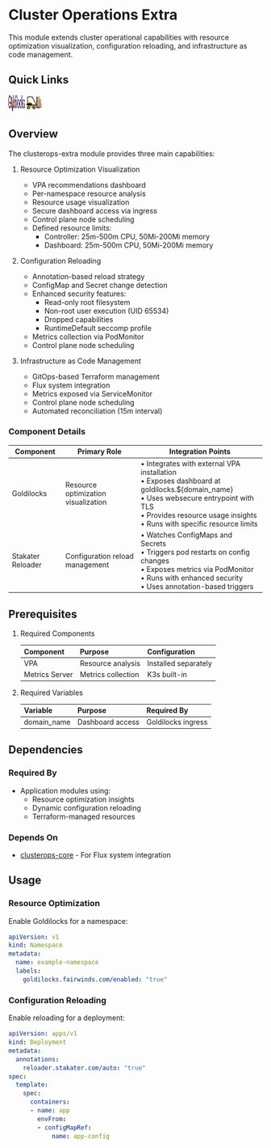 # Cluster Operations Extra

This module extends cluster operational capabilities with resource optimization visualization, configuration reloading, and infrastructure as code management.

## Quick Links

<a href="https://github.com/FairwindsOps/goldilocks" target="_blank"><img src="../../../.static/images/logos/goldilocks.svg" width="32" height="32" alt="Goldilocks"></a> <a href="https://github.com/stakater/Reloader" target="_blank"><img src="../../../.static/images/logos/reloader.png" width="32" height="32" alt="Reloader"></a>

## Overview

The clusterops-extra module provides three main capabilities:

1. Resource Optimization Visualization
   - VPA recommendations dashboard
   - Per-namespace resource analysis
   - Resource usage visualization
   - Secure dashboard access via ingress
   - Control plane node scheduling
   - Defined resource limits:
     - Controller: 25m-500m CPU, 50Mi-200Mi memory
     - Dashboard: 25m-500m CPU, 50Mi-200Mi memory

2. Configuration Reloading
   - Annotation-based reload strategy
   - ConfigMap and Secret change detection
   - Enhanced security features:
     - Read-only root filesystem
     - Non-root user execution (UID 65534)
     - Dropped capabilities
     - RuntimeDefault seccomp profile
   - Metrics collection via PodMonitor
   - Control plane node scheduling

3. Infrastructure as Code Management
   - GitOps-based Terraform management
   - Flux system integration
   - Metrics exposed via ServiceMonitor
   - Control plane node scheduling
   - Automated reconciliation (15m interval)

### Component Details

| Component | Primary Role | Integration Points |
|-----------|-------------|-------------------|
| Goldilocks | Resource optimization visualization | • Integrates with external VPA installation<br>• Exposes dashboard at goldilocks.${domain_name}<br>• Uses websecure entrypoint with TLS<br>• Provides resource usage insights<br>• Runs with specific resource limits |
| Stakater Reloader | Configuration reload management | • Watches ConfigMaps and Secrets<br>• Triggers pod restarts on config changes<br>• Exposes metrics via PodMonitor<br>• Runs with enhanced security<br>• Uses annotation-based triggers |

## Prerequisites

1. Required Components

   | Component | Purpose | Configuration |
   |-----------|---------|---------------|
   | VPA | Resource analysis | Installed separately |
   | Metrics Server | Metrics collection | K3s built-in |

2. Required Variables

   | Variable | Purpose | Required By |
   |----------|---------|-------------|
   | domain_name | Dashboard access | Goldilocks ingress |

## Dependencies

### Required By

- Application modules using:
  - Resource optimization insights
  - Dynamic configuration reloading
  - Terraform-managed resources

### Depends On

- [clusterops-core](../clusterops-core) - For Flux system integration

## Usage

### Resource Optimization

Enable Goldilocks for a namespace:

```yaml
apiVersion: v1
kind: Namespace
metadata:
  name: example-namespace
  labels:
    goldilocks.fairwinds.com/enabled: "true"
```

### Configuration Reloading

Enable reloading for a deployment:

```yaml
apiVersion: apps/v1
kind: Deployment
metadata:
  annotations:
    reloader.stakater.com/auto: "true"
spec:
  template:
    spec:
      containers:
      - name: app
        envFrom:
        - configMapRef:
            name: app-config
```
